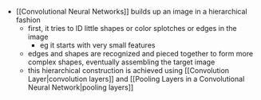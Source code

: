 - [[Convolutional Neural Networks]] builds up an image in a hierarchical fashion
	- first, it tries to ID little shapes or color splotches or edges in the image
		- eg it starts with very small features
	- edges and shapes are recognized and pieced together to form more complex shapes, eventually assembling the target image
	- this hierarchical construction is achieved using [[Convolution Layer|convolution layers]] and [[Pooling Layers in a Convolutional Neural Network|pooling layers]]
